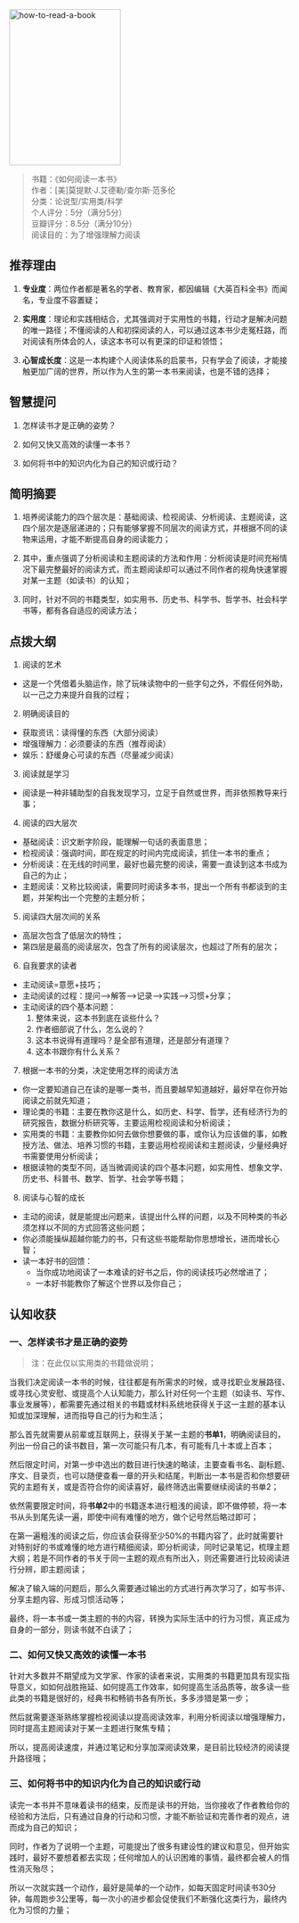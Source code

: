 <img src="http://image.dayuaidaodao.com/writing/image/how-to-read-a-book.jpg" alt="how-to-read-a-book" title="图片来自网络" width="200" height="280" />

> 书籍：《如何阅读一本书》  
> 作者：[美]莫提默·J.艾德勒/查尔斯·范多伦  
> 分类：论说型/实用类/科学  
> 个人评分：5分（满分5分）  
> 豆瓣评分：8.5分（满分10分）  
> 阅读目的：为了增强理解力阅读

## 推荐理由

1. **专业度**：两位作者都是著名的学者、教育家，都因编辑《大英百科全书》而闻名，专业度不容置疑；

2. **实用度**：理论和实践相结合，尤其强调对于实用性的书籍，行动才是解决问题的唯一路径；不懂阅读的人和初探阅读的人，可以通过这本书少走冤枉路，而对阅读有所体会的人，读这本书可以有更深的印证和领悟；

3. **心智成长度**：这是一本构建个人阅读体系的启蒙书，只有学会了阅读，才能接触更加广阔的世界，所以作为人生的第一本书来阅读，也是不错的选择；

## 智慧提问

1. 怎样读书才是正确的姿势？

2. 如何又快又高效的读懂一本书？

3. 如何将书中的知识内化为自己的知识或行动？

## 简明摘要

1. 培养阅读能力的四个层次是：基础阅读、检视阅读、分析阅读、主题阅读，这四个层次是逐层递进的；只有能够掌握不同层次的阅读方式，并根据不同的读物来运用，才能不断提高自身的阅读能力；

2. 其中，重点强调了分析阅读和主题阅读的方法和作用：分析阅读是时间充裕情况下最完整最好的阅读方式，而主题阅读却可以通过不同作者的视角快速掌握对某一主题（如读书）的认知；

3. 同时，针对不同的书籍类型，如实用书、历史书、科学书、哲学书、社会科学书等，都有各自适应的阅读方法；


## 点拨大纲

1. 阅读的艺术  
  - 这是一个凭借着头脑运作，除了玩味读物中的一些字句之外，不假任何外助，以一己之力来提升自我的过程；

2. 明确阅读目的
  - 获取资讯：读得懂的东西（大部分阅读）
  - 增强理解力：必须要读的东西（推荐阅读）
  - 娱乐：舒缓身心可读的东西（尽量减少阅读）

3. 阅读就是学习  
  - 阅读是一种非辅助型的自我发现学习，立足于自然或世界，而非依照教导来行事；

4. 阅读的四大层次
  - 基础阅读：识文断字阶段，能理解一句话的表面意思；
  - 检视阅读：强调时间，即在规定的时间内完成阅读，抓住一本书的重点；
  - 分析阅读：在无线的时间里，最好也最完整的阅读，需要一直读到这本书成为自己的为止；
  - 主题阅读：又称比较阅读，需要同时阅读多本书，提出一个所有书都谈到的主题，并架构出一个完整的主题分析；  

5. 阅读四大层次间的关系  
  - 高层次包含了低层次的特性；
  - 第四层是最高的阅读层次，包含了所有的阅读层次，也超过了所有的层次；

6. 自我要求的读者
  - 主动阅读=意愿+技巧；
  - 主动阅读的过程：提问-->解答-->记录-->实践-->习惯+分享；
  - 主动阅读的四个基本问题：
    1. 整体来说，这本书到底在谈些什么？
    2. 作者细部说了什么，怎么说的？
    3. 这本书说得有道理吗？是全部有道理，还是部分有道理？
    4. 这本书跟你有什么关系？

7. 根据一本书的分类，决定使用怎样的阅读方法
  - 你一定要知道自己在读的是哪一类书，而且要越早知道越好，最好早在你开始阅读之前就先知道；
  - 理论类的书籍：主要在教你这是什么，如历史、科学、哲学，还有经济行为的研究报告，数据分析研究等，主要运用检视阅读和分析阅读；
  - 实用类的书籍：主要教你如何去做你想要做的事，或你认为应该做的事，如教授方法、做法、培养习惯的书籍，主要运用检视阅读和主题阅读，少量经典好书需要使用分析阅读；
  - 根据读物的类型不同，适当微调阅读的四个基本问题，如实用性、想象文学、历史书、科普书、数学、哲学、社会学等书籍；

8. 阅读与心智的成长
  - 主动的阅读，就是能提出问题来，该提出什么样的问题，以及不同种类的书必须怎样以不同的方式回答这些问题；
  - 你必须能操纵超越你能力的书，只有这些书能帮助你思想增长，进而增长心智；
  - 读一本好书的回馈：
    - 当你成功地阅读了一本难读的好书之后，你的阅读技巧必然增进了；
    - 一本好书能教你了解这个世界以及你自己；

## 认知收获

### 一、怎样读书才是正确的姿势

> 注：在此仅以实用类的书籍做说明；

当我们决定阅读一本书的时候，往往都是有所需求的时候，或寻找职业发展路径、或寻找心灵安慰、或提高个人认知能力，那么针对任何一个主题（如读书、写作、事业发展等），都需要先通过相关的书籍或材料系统地获得关于这一主题的基本认知或加深理解，进而指导自己的行为和生活；

那么首先就需要从前辈或互联网上，获得关于某一主题的**书单1**，明确阅读目的，列出一份自己的读书数目，第一次可能只有几本，有可能有几十本或上百本；

然后限定时间，对第一步中选出的数目进行快速的略读，主要查看书名、副标题、序文、目录页，也可以随便查看一章的开头和结尾，判断出一本书是否和你想要研究的主题有关，或是否符合你的阅读喜好，最终筛选出需要继续阅读的书单2；

依然需要限定时间，将**书单2**中的书籍逐本进行粗浅的阅读，即不做停顿，将一本书从头到尾先读一遍，即使中间有难懂的地方，做个记号然后略过即可；

在第一遍粗浅的阅读之后，你应该会获得至少50%的书籍内容了，此时就需要针对特别好的书或难懂的地方进行精细阅读，即分析阅读，同时记录笔记，梳理主题大纲；若是不同作者的书关于同一主题的观点有所出入，则还需要进行比较阅读进行分辨，即主题阅读；

解决了输入端的问题后，那么久需要通过输出的方式进行再次学习了，如写书评、分享主题内容、形成习惯活动等；

最终，将一本书或一类主题的书的内容，转换为实际生活中的行为习惯，真正成为自身的一部分，则读书就不白读了；


### 二、如何又快又高效的读懂一本书

针对大多数并不期望成为文学家、作家的读者来说，实用类的书籍更加具有现实指导意义，如如何战胜拖延、如何提高工作效率，如何提高生活品质等，故多读一些此类的书籍是很好的，经典书和畅销书各有所长，多多涉猎是第一步；

然后就需要逐渐熟练掌握检视阅读以提高阅读效率，利用分析阅读以增强理解力，同时提高主题阅读对于某一主题进行聚焦专精；

所以，提高阅读速度，并通过笔记和分享加深阅读效果，是目前比较经济的阅读提升路径哦；

### 三、如何将书中的知识内化为自己的知识或行动

读完一本书并不意味着读书的结束，反而是读书的开始，当你接收了作者教给你的经验和方法后，只有通过自身的行动和习惯，才能不断验证和完善作者的观点，进而成为自己的知识；

同时，作者为了说明一个主题，可能提出了很多有建设性的建议和意见，但开始实践时，最好不要想着都去实现；任何增加人的认识困难的事情，最终都会被人的惰性消灭殆尽；

所以一次就实践一个动作，最好是简单的一个动作，如每天固定时间读书30分钟，每周跑步3公里等，每一次小的进步都会促使我们不断强化这类行为，最终内化为习惯的力量；
